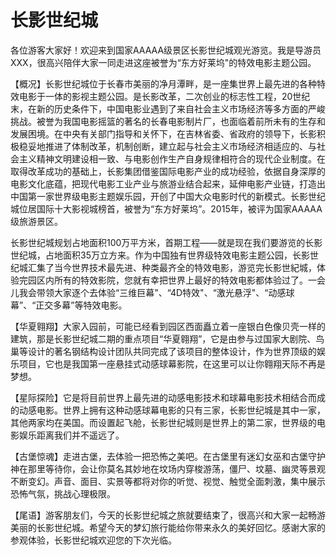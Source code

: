 # 长影世纪城  
各位游客大家好！欢迎来到国家AAAAA级景区长影世纪城观光游览。我是导游员XXX，很高兴陪伴大家一同走进这座被誉为“东方好莱坞"的特效电影主题公园。  

【概况】长影世纪城位于长春市美丽的净月潭畔，是一座集世界上最先进的各种特效电影于一体的影视主题公园。是长影改革，二次创业的标志性工程，20世纪末，在新的历史条件下，中国电影业遇到了来自社会主义市场经济等多方面的严峻挑战。被誉为我国电影摇篮的著名的长春电影制片厂，也面临着前所未有的生存和发展困境。在中央有关部门指导和关怀下，在吉林省委、省政府的领导下，长影积极稳妥地推进了体制改革，机制创断，建立起与社会主义市场经济相适应的、与社会主义精神文明建设相一致、与电影创作生产自身规律相符合的现代企业制度。在取得改革成功的基础上，长影集团借鉴国际电影产业的成功经验，依据自身深厚的电影文化底蕴，把现代电影工业产业与旅游业结合起来，延伸电影产业链，打造出中国第一家世界级电影主题娱乐园，开创了中国大众电影时代的新模式。长影世纪城位居国际十大影视城榜首，被誉为“东方好莱坞”。2015年，被评为国家AAAAA级旅游景区。  

长影世纪城规划占地面积100万平方米，首期工程——就是现在我们要游览的长影世纪城，占地面积35万立方来。作为中国独有世界级特效电影主题公园，长影世纪城汇集了当今世界技术最先进、种类最齐全的特效电影，游览完长影世紀城，体验完园区内所有的特效影院，您就有幸把世界上最好的特效电影都体验过了。一会儿我会带领大家逐个去体验“三维巨幕"、“4D特效"、“激光悬浮"、“动感球幕”、“正交多幕”等特效电影。  

【华夏翱翔】大家入园前，可能已经看到园区西面矗立着一座银白色像贝壳一样的建筑，那是长影世纪城二期的重点项目“华夏翱翔”，它是由参与过国家大剧院、鸟巢等设计的著名钢结构设计团队共同完成了该项目的整体设计，作为世界顶级的娱乐项目，它也是我国第一座悬挂式动感球幕影院，在这里可以让你翱翔天际不再是梦想。  

【星际探险】它是将目前世界上最先进的动感电影技术和球幕电影技术相结合而成的动感电影。世界上拥有这种动感球幕电影的只有三家，长影世纪城是其中一家， 其他两家均在美国。而设置起飞舱，长影世纪城则是世界上的第二家，世界级的电影娱乐距离我们并不遥远了。  

【古堡惊魂】走进古堡，去体验一把恐怖之美吧。在古堡里有迷幻女巫和古堡守护神在那里等待你，会让你莫名其妙地在坟场内穿梭游荡，僵尸、坟墓、幽灵等景观不断变幻。声音、面目、实景等都将对你的听觉、视觉、触觉全面刺激，集中展示恐怖气氛，挑战心理极限。  

【尾语】游客朋友们，今天的长影世纪城之旅就要结束了，很高兴和大家一起畅游美丽的长影世纪城。希望今天的梦幻旅行能给你带来永久的美好回忆。感谢大家的参观体验，长影世纪城欢迎您的下次光临。  